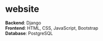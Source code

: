 # website
**Backend**: Django\
**Frontend**: HTML, CSS, JavaScript, Bootstrap\
**Database**: PostgreSQL
